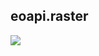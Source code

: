 ## eoapi.raster

![](https://user-images.githubusercontent.com/10407788/151455911-c455a043-3313-4c26-b980-042cb80787a3.png)
